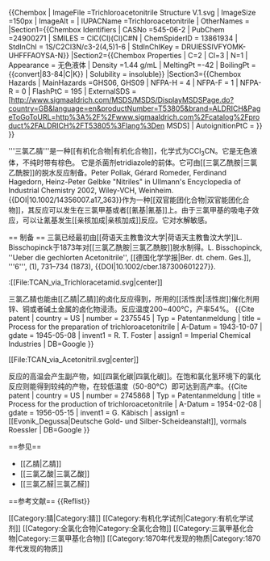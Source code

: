 {{Chembox
| ImageFile =Trichloroacetonitrile Structure V.1.svg 
| ImageSize =150px
| ImageAlt =
| IUPACName =Trichloroacetonitrile
| OtherNames =
|Section1={{Chembox Identifiers
| CASNo =545-06-2
| PubChem =24900271
| SMILES = ClC(Cl)(Cl)C#N
|  ChemSpiderID = 13861934
|  StdInChI = 1S/C2Cl3N/c3-2(4,5)1-6
|  StdInChIKey = DRUIESSIVFYOMK-UHFFFAOYSA-N}}
|Section2={{Chembox Properties
| C=2 | Cl=3 | N=1
| Appearance = 无色液体
| Density =1.44 g/mL
| MeltingPt =-42
| BoilingPt = {{convert|83-84|C|K}}
| Solubility = insoluble}}
|Section3={{Chembox Hazards
| MainHazards =GHS06, GHS09
| NFPA-H = 4
| NFPA-F = 1
| NFPA-R = 0
| FlashPtC = 195
| ExternalSDS =[http://www.sigmaaldrich.com/MSDS/MSDS/DisplayMSDSPage.do?country=GB&language=en&productNumber=T53805&brand=ALDRICH&PageToGoToURL=http%3A%2F%2Fwww.sigmaaldrich.com%2Fcatalog%2Fproduct%2FALDRICH%2FT53805%3Flang%3Den MSDS]
| AutoignitionPtC = }}
}}

'''三氯乙腈'''是一种[[有机化合物|有机化合物]]，化学式为CCl<sub>3</sub>CN。它是无色液体，不纯时带有棕色。 它是杀菌剂etridiazole的前体。它可由[[三氯乙酰胺|三氯乙酰胺]]的脱水反应制备。<ref name=Ullmann>Peter Pollak, Gérard Romeder, Ferdinand Hagedorn, Heinz-Peter Gelbke "Nitriles" in Ullmann's Encyclopedia of Industrial Chemistry 2002, Wiley-VCH, Weinheim. {{DOI|10.1002/14356007.a17_363}}</ref>作为一种[[双官能团化合物|双官能团化合物]]，其反应可以发生在三氯甲基或者[[氰基|氰基]]上。由于三氯甲基的吸电子效应，可以让氰基发生[[亲核加成|亲核加成]]反应。它对水解敏感。

== 制备 ==
三氯已经最初由[[荷语天主教鲁汶大学|荷语天主教鲁汶大学]]L. Bisschopinck于1873年对[[三氯乙酰胺|三氯乙酰胺]]脱水制得。<ref>L. Bisschopinck, ''Ueber die gechlorten Acetonitrile'', [[德国化学学报|Ber. dt. chem. Ges.]], '''6''', (1), 731–734 (1873), {{DOI|10.1002/cber.187300601227}}.</ref>

:[[File:TCAN_via_Trichloracetamid.svg|center]]

三氯乙腈也能由[[乙腈|乙腈]]的卤化反应得到，所用的[[活性炭|活性炭]]催化剂用锌、铜或者碱土金属的卤化物浸渍。反应温度200~400°C，产率54%。<ref>
{{Cite patent | country = US | number = 2375545 | Typ = Patentanmeldung | title = Process for the preparation of trichloroacetonitrile | A-Datum = 1943-10-07 | gdate = 1945-05-08 | invent1 = R. T. Foster | assign1 = Imperial Chemical Industries
 | DB=Google }}</ref> 

[[File:TCAN_via_Acetonitril.svg|center]]

反应的高温会产生副产物，如[[四氯化碳|四氯化碳]]。在饱和氯化氢环境下的氯化反应则能得到较纯的产物，在较低温度（50-80°C）即可达到高产率。<ref>{{Cite patent | country = US | number = 2745868 | Typ = Patentanmeldung | title = Process for the production of trichloroacetonitrile | A-Datum = 1954-02-08 | gdate = 1956-05-15
 | invent1 = G. Käbisch | assign1 = [[Evonik_Degussa|Deutsche Gold- und Silber-Scheideanstalt]], vormals Roessler | DB=Google }}</ref>

==参见==
* [[乙腈|乙腈]]
* [[三氯乙酸|三氯乙酸]]
* [[三氯乙醛|三氯乙醛]]

==参考文献==
{{Reflist}}

[[Category:腈|Category:腈]]
[[Category:有机化学试剂|Category:有机化学试剂]]
[[Category:全氯化合物|Category:全氯化合物]]
[[Category:三氯甲基化合物|Category:三氯甲基化合物]]
[[Category:1870年代发现的物质|Category:1870年代发现的物质]]